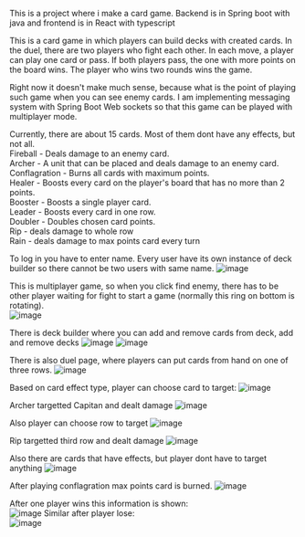 This is a project where i make a card game. Backend is in Spring boot with java and frontend is in React with typescript

This is a card game in which players can build decks with created cards. In the duel, there are two players who fight each other. In each move, a player can play one card or pass. If both players pass, the one with more points on the board wins. The player who wins two rounds wins the game. <br>

Right now it doesn't make much sense, because what is the point of playing such game when you can see enemy cards. I am implementing messaging 
system with Spring Boot Web sockets so that this game can be played with multiplayer mode.

Currently, there are about 15 cards. Most of them dont have any effects, but not all. <br>
Fireball - Deals damage to an enemy card. <br>
Archer - A unit that can be placed and deals damage to an enemy card. <br>
Conflagration - Burns all cards with maximum points. <br>
Healer - Boosts every card on the player's board that has no more than 2 points. <br>
Booster - Boosts a single player card. <br>
Leader - Boosts every card in one row. <br>
Doubler - Doubles chosen card points. <br>
Rip - deals damage to whole row <br>
Rain - deals damage to max points card every turn <br>

To log in you have to enter name. Every user have its own instance of deck builder so there cannot be two users with same name.
![image](https://github.com/PiotrJagla/MyCardGame-MainProj/assets/76881722/b6a77471-4af0-4eed-ba58-181bf8404602)

This is multiplayer game, so when you click find enemy, there has to be other player waiting for fight to start a game (normally this ring on bottom is rotating).<br>
![image](https://github.com/PiotrJagla/MyCardGame-MainProj/assets/76881722/8be324bf-0f42-4e03-8533-e739ee734c1d)






There is deck builder where you can add and remove cards from deck, add and remove decks
![image](https://github.com/PiotrJagla/MyCardGame-MainProj/assets/76881722/22f248e0-6f04-4352-b968-d5e81ca16d69)
![image](https://github.com/PiotrJagla/MyCardGame-MainProj/assets/76881722/48e4ff12-c46f-4f3a-a547-95da6b5f17be)



There is also duel page, where players can put cards from hand on one of three rows. 
![image](https://github.com/PiotrJagla/MyCardGame-MainProj/assets/76881722/46151c06-b384-433f-9d2c-c23281c66d82)



Based on card effect type, player can choose card to target:
![image](https://github.com/PiotrJagla/MyCardGame-MainProj/assets/76881722/dfe7afeb-3567-4985-b7a8-97bc97ac02ec)

Archer targetted Capitan and dealt damage
![image](https://github.com/PiotrJagla/MyCardGame-MainProj/assets/76881722/5658d961-991a-4a4a-b2a5-8d12b27bfca9)


Also player can choose row to target
![image](https://github.com/PiotrJagla/MyCardGame-MainProj/assets/76881722/d3ac3163-43d7-4b65-a608-8ff4dec8893d)

Rip targetted third row and dealt damage
![image](https://github.com/PiotrJagla/MyCardGame-MainProj/assets/76881722/7cf61f50-1f4c-4151-b403-f099e5c8a170)


Also there are cards that have effects, but player dont have to target anything
![image](https://github.com/PiotrJagla/MyCardGame-MainProj/assets/76881722/66f681a7-2f32-48c9-a2f9-37bcac274ede)

After playing conflagration max points card is burned.
![image](https://github.com/PiotrJagla/MyCardGame-MainProj/assets/76881722/09112b40-8b17-443c-b16c-6cf1dc2982fb)

After one player wins this information is shown: <br>
![image](https://github.com/PiotrJagla/MyCardGame-MainProj/assets/76881722/44b19c30-31be-4605-a61d-e714832ee710)
Similar after player lose: <br>
![image](https://github.com/PiotrJagla/MyCardGame-MainProj/assets/76881722/ce12553b-fc92-4812-9fe9-b771982f24d5)








